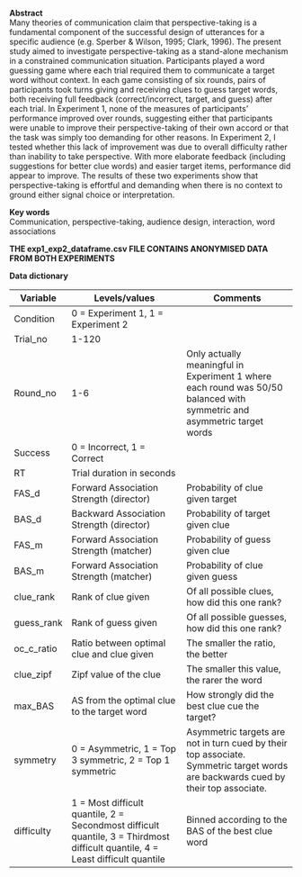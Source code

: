 **Abstract** \
Many theories of communication claim that perspective-taking is a fundamental component of the successful design of utterances for a specific audience (e.g. Sperber & Wilson, 1995; Clark, 1996). The present study aimed to investigate perspective-taking as a stand-alone mechanism in a constrained communication situation. Participants played a word guessing game where each trial required them to communicate a target word without context. In each game consisting of six rounds, pairs of participants took turns giving and receiving clues to guess target words, both receiving full feedback (correct/incorrect, target, and guess) after each trial. In Experiment 1, none of the measures of participants’ performance improved over rounds, suggesting either that participants were unable to improve their perspective-taking of their own accord or that the task was simply too demanding for other reasons. In Experiment 2, I tested whether this lack of improvement was due to overall difficulty rather than inability to take perspective. With more elaborate feedback (including suggestions for better clue words) and easier target items, performance did appear to improve. The results of these two experiments show that perspective-taking is effortful and demanding when there is no context to ground either signal choice or interpretation.

**Key words** \
Communication, perspective-taking, audience design, interaction, word associations

**THE exp1_exp2_dataframe.csv FILE CONTAINS ANONYMISED DATA FROM BOTH EXPERIMENTS**

**Data dictionary**

Variable | Levels/values | Comments
------------ | ------------- | -------------
Condition | 0 = Experiment 1, 1 = Experiment 2 |
Trial_no | 1-120 |
Round_no | 1-6 | Only actually meaningful in Experiment 1 where each round was 50/50 balanced with symmetric and asymmetric target words
Success | 0 = Incorrect, 1 = Correct |
RT | Trial duration in seconds |
FAS_d | Forward Association Strength (director) | Probability of clue given target
BAS_d | Backward Association Strength (director) | Probability of target given clue
FAS_m | Forward Association Strength (matcher) | Probability of guess given clue
BAS_m | Forward Association Strength (matcher) | Probability of clue given guess
clue_rank | Rank of clue given | Of all possible clues, how did this one rank?
guess_rank | Rank of guess given | Of all possible guesses, how did this one rank?
oc_c_ratio | Ratio between optimal clue and clue given | The smaller the ratio, the better
clue_zipf | Zipf value of the clue | The smaller this value, the rarer the word
max_BAS | AS from the optimal clue to the target word | How strongly did the best clue cue the target?
symmetry | 0 = Asymmetric, 1 = Top 3 symmetric, 2 = Top 1 symmetric | Asymmetric targets are not in turn cued by their top associate. Symmetric target words are backwards cued by their top associate.
difficulty | 1 = Most difficult quantile, 2 = Secondmost difficult quantile, 3 = Thirdmost difficult quantile, 4 = Least difficult quantile | Binned according to the BAS of the best clue word
